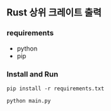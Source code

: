 ## Rust 상위 크레이트 출력

### requirements
* python
* pip

### Install and Run

```
pip install -r requirements.txt
```
```
python main.py
```